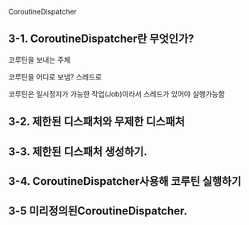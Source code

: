 
CoroutineDispatcher
## 3-1. CoroutineDispatcher란 무엇인가?
코루틴을 보내는 주체

코루틴을 어디로 보냄? 스레드로

코루틴은 일시정지가 가능한 작업(Job)이라서 스레드가 있어야 실행가능함


## 3-2. 제한된 디스패처와 무제한 디스패처 
## 3-3. 제한된 디스패처 생성하기.

## 3-4. CoroutineDispatcher사용해 코루틴 실행하기

## 3-5 미리정의된CoroutineDispatcher.